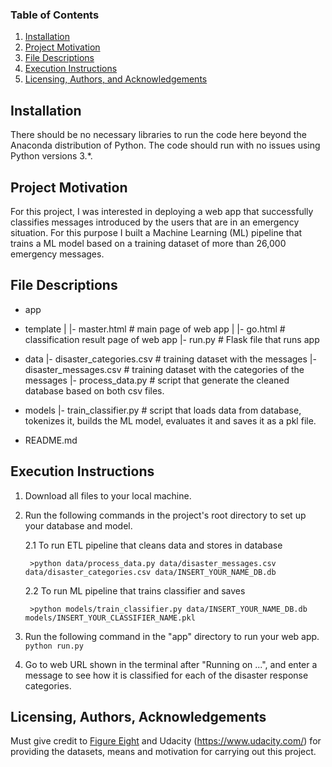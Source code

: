 ### Table of Contents

1. [Installation](#installation)
2. [Project Motivation](#motivation)
3. [File Descriptions](#files)
4. [Execution Instructions](#execution)
5. [Licensing, Authors, and Acknowledgements](#licensing)

## Installation <a name="installation"></a>

There should be no necessary libraries to run the code here beyond the Anaconda distribution of Python.  The code should run with no issues using Python versions 3.*.

## Project Motivation<a name="motivation"></a>

For this project, I was interested in deploying a web app that successfully classifies messages introduced by the users that are in an emergency situation. For this purpose I built a Machine Learning (ML) pipeline that trains a ML model based on a training dataset of more than 26,000 emergency messages.

## File Descriptions <a name="files"></a>

- app
 - template
| |- master.html  # main page of web app
| |- go.html  # classification result page of web app
|- run.py  # Flask file that runs app

- data
|- disaster_categories.csv  # training dataset with the messages
|- disaster_messages.csv  # training dataset with the categories of the messages
|- process_data.py  # script that generate the cleaned database based on both csv files.

- models
|- train_classifier.py # script that loads data from database, tokenizes it, builds the ML model, evaluates it and saves it as a pkl file. 

- README.md

## Execution Instructions<a name="execution"></a>

1. Download all files to your local machine.

2. Run the following commands in the project's root directory to set up your database and model.

    2.1 To run ETL pipeline that cleans data and stores in database
    
        >python data/process_data.py data/disaster_messages.csv data/disaster_categories.csv data/INSERT_YOUR_NAME_DB.db
        
        
    2.2 To run ML pipeline that trains classifier and saves
        
        >python models/train_classifier.py data/INSERT_YOUR_NAME_DB.db models/INSERT_YOUR_CLASSIFIER_NAME.pkl

3. Run the following command in the "app" directory to run your web app.
    `python run.py`

3. Go to web URL shown in the terminal after "Running on ...", and enter a message to see how it is classified for each of the disaster response categories.

## Licensing, Authors, Acknowledgements<a name="licensing"></a>

Must give credit to [Figure Eight](https://appen.com/) and Udacity (https://www.udacity.com/) for providing the datasets, means and motivation for carrying out this project.
